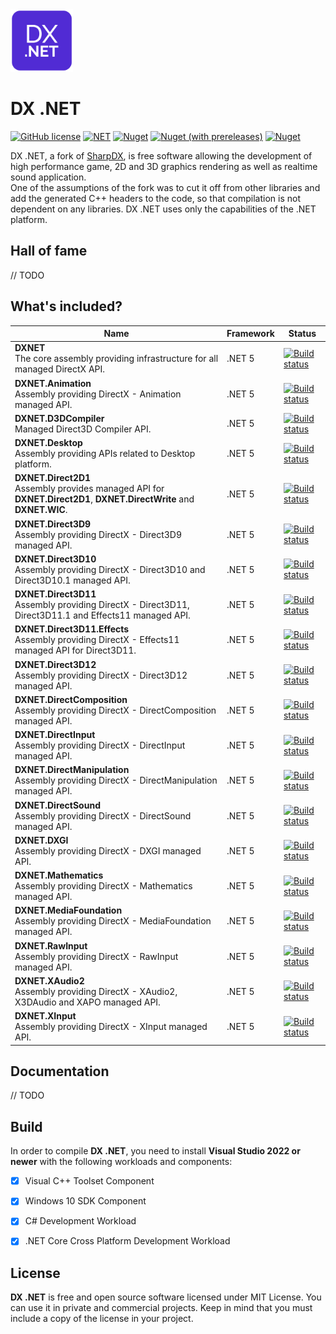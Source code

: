 <img src="https://github.com/lepoco/dxnet/blob/main/Resources/dxnet.png?raw=true" width="100" height="100">  
  
# DX .NET

[![GitHub license](https://img.shields.io/github/license/lepoco/dxnet)](https://github.com/lepoco/dxnet/blob/master/LICENSE) [![NET](https://img.shields.io/badge/.NET-5.0.0-red)](https://github.com/lepoco/DXNET/blob/main/DXNET/DXNET.csproj) [![Nuget](https://img.shields.io/nuget/v/DXNET)](https://www.nuget.org/packages/DXNET) [![Nuget (with prereleases)](https://img.shields.io/nuget/vpre/DXNET?label=nuget-pre)](https://www.nuget.org/packages/DXNET/) [![Nuget](https://img.shields.io/nuget/dt/DXNET?label=nuget-downloads)](https://www.nuget.org/packages/DXNET/)

DX .NET, a fork of [SharpDX](http://sharpdx.org), is free software allowing the development of high performance game, 2D and 3D graphics rendering as well as realtime sound application.  
One of the assumptions of the fork was to cut it off from other libraries and add the generated C++ headers to the code, so that compilation is not dependent on any libraries. DX .NET uses only the capabilities of the .NET platform.

## Hall of fame
// TODO

## What's included?
| Name| Framework | Status |
| --- | --- | --- | 
| **DXNET** <br /> The core assembly providing infrastructure for all managed DirectX API. | .NET 5 | [![Build status](https://github.com/lepoco/dxnet/workflows/CI/badge.svg)](https://github.com/lepoco/dxnet/actions) |
| **DXNET.Animation** <br /> Assembly providing DirectX - Animation managed API. | .NET 5 | [![Build status](https://github.com/lepoco/dxnet/workflows/CI/badge.svg)](https://github.com/lepoco/dxnet/actions) |
| **DXNET.D3DCompiler** <br /> Managed Direct3D Compiler API. | .NET 5 | [![Build status](https://github.com/lepoco/dxnet/workflows/CI/badge.svg)](https://github.com/lepoco/dxnet/actions) |
| **DXNET.Desktop** <br /> Assembly providing APIs related to Desktop platform. | .NET 5 | [![Build status](https://github.com/lepoco/dxnet/workflows/CI/badge.svg)](https://github.com/lepoco/dxnet/actions) |
| **DXNET.Direct2D1** <br /> Assembly provides managed API for **DXNET.Direct2D1**, **DXNET.DirectWrite** and **DXNET.WIC**. | .NET 5 | [![Build status](https://github.com/lepoco/dxnet/workflows/CI/badge.svg)](https://github.com/lepoco/dxnet/actions) |
| **DXNET.Direct3D9** <br /> Assembly providing DirectX - Direct3D9 managed API. | .NET 5 | [![Build status](https://github.com/lepoco/dxnet/workflows/CI/badge.svg)](https://github.com/lepoco/dxnet/actions) |
| **DXNET.Direct3D10** <br /> Assembly providing DirectX - Direct3D10 and Direct3D10.1 managed API. | .NET 5 | [![Build status](https://github.com/lepoco/dxnet/workflows/CI/badge.svg)](https://github.com/lepoco/dxnet/actions) |
| **DXNET.Direct3D11** <br /> Assembly providing DirectX - Direct3D11, Direct3D11.1 and Effects11 managed API. | .NET 5 | [![Build status](https://github.com/lepoco/dxnet/workflows/CI/badge.svg)](https://github.com/lepoco/dxnet/actions) |
| **DXNET.Direct3D11.Effects** <br /> Assembly providing DirectX - Effects11 managed API for Direct3D11. | .NET 5 | [![Build status](https://github.com/lepoco/dxnet/workflows/CI/badge.svg)](https://github.com/lepoco/dxnet/actions) |
| **DXNET.Direct3D12** <br /> Assembly providing DirectX - Direct3D12 managed API. | .NET 5 | [![Build status](https://github.com/lepoco/dxnet/workflows/CI/badge.svg)](https://github.com/lepoco/dxnet/actions) |
| **DXNET.DirectComposition** <br /> Assembly providing DirectX - DirectComposition managed API. | .NET 5 | [![Build status](https://github.com/lepoco/dxnet/workflows/CI/badge.svg)](https://github.com/lepoco/dxnet/actions) |
| **DXNET.DirectInput** <br /> Assembly providing DirectX - DirectInput managed API. | .NET 5 | [![Build status](https://github.com/lepoco/dxnet/workflows/CI/badge.svg)](https://github.com/lepoco/dxnet/actions) |
| **DXNET.DirectManipulation** <br /> Assembly providing DirectX - DirectManipulation managed API. | .NET 5 | [![Build status](https://github.com/lepoco/dxnet/workflows/CI/badge.svg)](https://github.com/lepoco/dxnet/actions) |
| **DXNET.DirectSound** <br /> Assembly providing DirectX - DirectSound managed API. | .NET 5 | [![Build status](https://github.com/lepoco/dxnet/workflows/CI/badge.svg)](https://github.com/lepoco/dxnet/actions) |
| **DXNET.DXGI** <br /> Assembly providing DirectX - DXGI managed API. | .NET 5 | [![Build status](https://github.com/lepoco/dxnet/workflows/CI/badge.svg)](https://github.com/lepoco/dxnet/actions) |
| **DXNET.Mathematics** <br /> Assembly providing DirectX - Mathematics managed API. | .NET 5 | [![Build status](https://github.com/lepoco/dxnet/workflows/CI/badge.svg)](https://github.com/lepoco/dxnet/actions) |
| **DXNET.MediaFoundation** <br /> Assembly providing DirectX - MediaFoundation managed API. | .NET 5 | [![Build status](https://github.com/lepoco/dxnet/workflows/CI/badge.svg)](https://github.com/lepoco/dxnet/actions) |
| **DXNET.RawInput** <br /> Assembly providing DirectX - RawInput managed API. | .NET 5 | [![Build status](https://github.com/lepoco/dxnet/workflows/CI/badge.svg)](https://github.com/lepoco/dxnet/actions) |
| **DXNET.XAudio2** <br /> Assembly providing DirectX - XAudio2, X3DAudio and XAPO managed API. | .NET 5 | [![Build status](https://github.com/lepoco/dxnet/workflows/CI/badge.svg)](https://github.com/lepoco/dxnet/actions) |
| **DXNET.XInput** <br /> Assembly providing DirectX - XInput managed API. | .NET 5 | [![Build status](https://github.com/lepoco/dxnet/workflows/CI/badge.svg)](https://github.com/lepoco/dxnet/actions) |

## Documentation
// TODO

## Build

In order to compile **DX .NET**, you need to install **Visual Studio 2022 or newer** with the following workloads and components:

- [x] Visual C++ Toolset Component
- [x] Windows 10 SDK Component
- [x] C# Development Workload
- [x] .NET Core Cross Platform Development Workload


## License
**DX .NET** is free and open source software licensed under MIT License. You can use it in private and commercial projects. Keep in mind that you must include a copy of the license in your project.